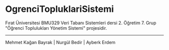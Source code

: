 # OgrenciTopluklariSistemi
Fırat Üniversitesi BMU329 Veri Tabanı Sistemleri dersi 2. Öğretim 7. Grup "Öğrenci Toplulukları Yönetim Sistemi" projesidir.
********************
Mehmet Kağan Bayrak | Nurgül Bedir | Ayberk Erdem
